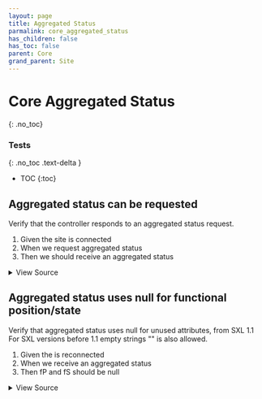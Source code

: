 ```yaml
---
layout: page
title: Aggregated Status
parmalink: core_aggregated_status
has_children: false
has_toc: false
parent: Core
grand_parent: Site
---
```


# Core Aggregated Status
{: .no_toc}



### Tests
{: .no_toc .text-delta }

- TOC
{:toc}

## Aggregated status can be requested

Verify that the controller responds to an aggregated status request.

1. Given the site is connected
2. When we request aggregated status
3. Then we should receive an aggregated status

<details markdown="block">
  <summary>
     View Source
  </summary>
```ruby
Validator::Site.connected do |task,supervisor,site|
  prepare task, site
  log "Request aggregated status"
  result = site.request_aggregated_status Validator.get_config('main_component'), collect!: {
    timeout: Validator.get_config('timeouts','status_response')
  }
end
```
</details>




## Aggregated status uses null for functional position/state

Verify that aggregated status uses null for unused attributes, from SXL 1.1
For SXL versions before 1.1 empty strings "" is also allowed.

1. Given the is reconnected
2. When we receive an aggregated status
3. Then fP and fS should be null

<details markdown="block">
  <summary>
     View Source
  </summary>
```ruby
Validator::Site.isolated(
  'collect' => {
    filter: RSMP::Filter.new(type:"AggregatedStatus"),
    timeout: Validator.get_config('timeouts','ready'),
    num: 1,
    ingoing: true
  }
) do |task,supervisor,site_proxy|
  collector = site_proxy.collector
  collector.use_task task
  collector.wait!
  aggregated_status = site_proxy.collector.messages.first
  expect(aggregated_status).to be_an(RSMP::AggregatedStatus)
  expect(aggregated_status.attribute('fP')).to be_nil
  expect(aggregated_status.attribute('fS')).to be_nil
end
```
</details>


